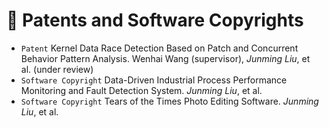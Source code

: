 # 🧾 Patents and Software Copyrights
- ``Patent`` Kernel Data Race Detection Based on Patch and Concurrent Behavior Pattern Analysis. Wenhai Wang (supervisor), *Junming Liu*, et al. (under review)
- ``Software Copyright`` Data-Driven Industrial Process Performance Monitoring and Fault Detection System. *Junming Liu*, et al.
- ``Software Copyright`` Tears of the Times Photo Editing Software. *Junming Liu*, et al.